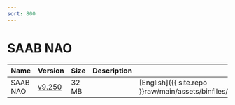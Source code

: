 ```yaml
---
sort: 800
---
```

# SAAB NAO

| Name | Version | Size | Description | Languages | 
| --- | --- | --- | --- | --- | 
| SAAB NAO | [v9.250](tech2win_card_saab_nao_v9.250_en.png) | 32 MB |  | [English]({{ site.repo }}raw/main/assets/binfiles/tech2win_card_saab_nao_v9.250_en.zip) |
